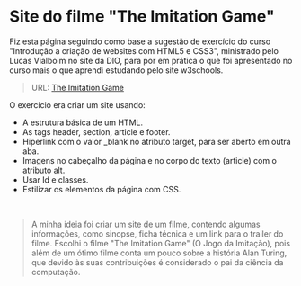 # Site do filme "The Imitation Game"

Fiz esta página seguindo como base a sugestão de exercício do curso "Introdução a criação de websites com HTML5 e CSS3", ministrado pelo Lucas Vialboim no site da DIO, para por em prática o que foi apresentado no curso mais o que aprendi estudando pelo site w3schools.

> URL: [The Imitation Game](https://mpoleto.github.io/farmxp-html-css-js/src/02-TheImitationGame/index.html)

O exercício era criar um site usando:
- A estrutura básica de um HTML.
- As tags header, section, article e footer.
- Hiperlink com o valor _blank no atributo target, para ser aberto em outra aba.
- Imagens no cabeçalho da página e no corpo do texto (article) com o atributo alt.
- Usar Id e classes.
- Estilizar os elementos da página com CSS.

<br />

>A minha ideia foi criar um site de um filme, contendo algumas informações, como sinopse, ficha técnica e um link para o trailer do filme. Escolhi o filme "The Imitation Game" (O Jogo da Imitação), pois além de um ótimo filme conta um pouco sobre a história Alan Turing, que devido às suas contribuições é considerado o pai da ciência da computação.